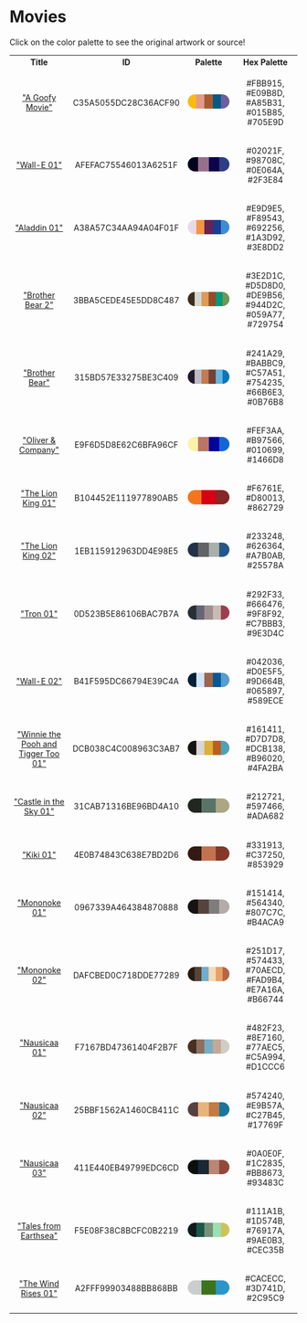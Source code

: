 
<!DOCTYPE html>
<html><body>
<h1>Movies</h1>
<p>Click on the color palette to see the original artwork or source!</p>
<table style="width:100%">
<tr><th style="text-align: center; vertical-align: middle;">Title</th><th style="text-align: center; vertical-align: middle;">ID</th><th style="text-align: center; vertical-align: middle;">Palette</th><th style="text-align: center; vertical-align: middle;">Hex Palette</th></tr>
<tr><td style="text-align: center; vertical-align: middle;"><a href= https://movies.disney.com/a-goofy-movie style="font-size:14px"> "A Goofy Movie"</a></td> <td style="text-align: center; vertical-align: middle;"><p style="font-size:14px">C35A5055DC28C36ACF90</p></td> <td style="text-align: center; vertical-align: middle;"><a href= https://movies.disney.com/a-goofy-movie style="font-size:14px"><img style="border-radius: 14px;" src="../media/swatches/C35A5055DC28C36ACF90.png" height="25"></a></td> <td style="text-align: center; vertical-align: middle;"><p style="font-size:14px">#FBB915, #E09B8D, #A85B31, #015B85, #705E9D</p></td></tr>
<tr><td style="text-align: center; vertical-align: middle;"><a href=https://image.tmdb.org/t/p/original/hbhFnRzzg6ZDmm8YAmxBnQpQIPh.jpg style="font-size:14px"> "Wall-E 01"</a></td> <td style="text-align: center; vertical-align: middle;"><p style="font-size:14px">AFEFAC75546013A6251F</p></td> <td style="text-align: center; vertical-align: middle;"><a href=https://image.tmdb.org/t/p/original/hbhFnRzzg6ZDmm8YAmxBnQpQIPh.jpg style="font-size:14px"><img style="border-radius: 14px;" src="../media/swatches/AFEFAC75546013A6251F.png" height="25"></a></td> <td style="text-align: center; vertical-align: middle;"><p style="font-size:14px">#02021F, #98708C, #0E064A, #2F3E84</p></td></tr>
<tr><td style="text-align: center; vertical-align: middle;"><a href=https://filmartgallery.com/products/aladdin-1 style="font-size:14px">"Aladdin 01"</a></td> <td style="text-align: center; vertical-align: middle;"><p style="font-size:14px">A38A57C34AA94A04F01F</p></td> <td style="text-align: center; vertical-align: middle;"><a href=https://filmartgallery.com/products/aladdin-1 style="font-size:14px"><img style="border-radius: 14px;" src="../media/swatches/A38A57C34AA94A04F01F.png" height="25"></a></td> <td style="text-align: center; vertical-align: middle;"><p style="font-size:14px">#E9D9E5, #F89543, #692256, #1A3D92, #3E8DD2</p></td></tr>
<tr><td style="text-align: center; vertical-align: middle;"><a href=https://www.themoviedb.org/movie/10010-brother-bear-2 style="font-size:14px">"Brother Bear 2"</a></td> <td style="text-align: center; vertical-align: middle;"><p style="font-size:14px">3BBA5CEDE45E5DD8C487</p></td> <td style="text-align: center; vertical-align: middle;"><a href=https://www.themoviedb.org/movie/10010-brother-bear-2 style="font-size:14px"><img style="border-radius: 14px;" src="../media/swatches/3BBA5CEDE45E5DD8C487.png" height="25"></a></td> <td style="text-align: center; vertical-align: middle;"><p style="font-size:14px">#3E2D1C, #D5D8D0, #DE9B56, #944D2C, #059A77, #729754</p></td></tr>
<tr><td style="text-align: center; vertical-align: middle;"><a href=https://www.themoviedb.org/movie/10009-brother-bear style="font-size:14px">"Brother Bear"</a></td> <td style="text-align: center; vertical-align: middle;"><p style="font-size:14px">315BD57E33275BE3C409</p></td> <td style="text-align: center; vertical-align: middle;"><a href=https://www.themoviedb.org/movie/10009-brother-bear style="font-size:14px"><img style="border-radius: 14px;" src="../media/swatches/315BD57E33275BE3C409.png" height="25"></a></td> <td style="text-align: center; vertical-align: middle;"><p style="font-size:14px">#241A29, #BABBC9, #C57A51, #754235, #66B6E3, #0B76B8</p></td></tr>
<tr><td style="text-align: center; vertical-align: middle;"><a href=https://www.themoviedb.org/movie/12233-oliver-company style="font-size:14px">"Oliver & Company"</a></td> <td style="text-align: center; vertical-align: middle;"><p style="font-size:14px">E9F6D5D8E62C6BFA96CF</p></td> <td style="text-align: center; vertical-align: middle;"><a href=https://www.themoviedb.org/movie/12233-oliver-company style="font-size:14px"><img style="border-radius: 14px;" src="../media/swatches/E9F6D5D8E62C6BFA96CF.png" height="25"></a></td> <td style="text-align: center; vertical-align: middle;"><p style="font-size:14px">#FEF3AA, #B97566, #010699, #1466D8</p></td></tr>
<tr><td style="text-align: center; vertical-align: middle;"><a href=https://filmartgallery.com/products/the-lion-king style="font-size:14px">"The Lion King 01"</a></td> <td style="text-align: center; vertical-align: middle;"><p style="font-size:14px">B104452E111977890AB5</p></td> <td style="text-align: center; vertical-align: middle;"><a href=https://filmartgallery.com/products/the-lion-king style="font-size:14px"><img style="border-radius: 14px;" src="../media/swatches/B104452E111977890AB5.png" height="25"></a></td> <td style="text-align: center; vertical-align: middle;"><p style="font-size:14px">#F6761E, #D80013, #862729</p></td></tr>
<tr><td style="text-align: center; vertical-align: middle;"><a href=https://filmartgallery.com/products/the-lion-king-1 style="font-size:14px">"The Lion King 02"</a></td> <td style="text-align: center; vertical-align: middle;"><p style="font-size:14px">1EB115912963DD4E98E5</p></td> <td style="text-align: center; vertical-align: middle;"><a href=https://filmartgallery.com/products/the-lion-king-1 style="font-size:14px"><img style="border-radius: 14px;" src="../media/swatches/1EB115912963DD4E98E5.png" height="25"></a></td> <td style="text-align: center; vertical-align: middle;"><p style="font-size:14px">#233248, #626364, #A7B0AB, #25578A</p></td></tr>
<tr><td style="text-align: center; vertical-align: middle;"><a href=https://filmartgallery.com/products/tron-2 style="font-size:14px">"Tron 01"</a></td> <td style="text-align: center; vertical-align: middle;"><p style="font-size:14px">0D523B5E86106BAC7B7A</p></td> <td style="text-align: center; vertical-align: middle;"><a href=https://filmartgallery.com/products/tron-2 style="font-size:14px"><img style="border-radius: 14px;" src="../media/swatches/0D523B5E86106BAC7B7A.png" height="25"></a></td> <td style="text-align: center; vertical-align: middle;"><p style="font-size:14px">#292F33, #666476, #9F8F92, #C7BBB3, #9E3D4C</p></td></tr>
<tr><td style="text-align: center; vertical-align: middle;"><a href=https://image.tmdb.org/t/p/original/fLXLNDsOBZxpNleWF9Z4hubxBUQ.jpg style="font-size:14px">"Wall-E 02"</a></td> <td style="text-align: center; vertical-align: middle;"><p style="font-size:14px">B41F595DC66794E39C4A</p></td> <td style="text-align: center; vertical-align: middle;"><a href=https://image.tmdb.org/t/p/original/fLXLNDsOBZxpNleWF9Z4hubxBUQ.jpg style="font-size:14px"><img style="border-radius: 14px;" src="../media/swatches/B41F595DC66794E39C4A.png" height="25"></a></td> <td style="text-align: center; vertical-align: middle;"><p style="font-size:14px">#042036, #D0E5F5, #9D664B, #065897, #589ECE</p></td></tr>
<tr><td style="text-align: center; vertical-align: middle;"><a href=https://filmartgallery.com/products/winnie-the-pooh-and-tigger-too style="font-size:14px">"Winnie the Pooh and Tigger Too 01"</a></td> <td style="text-align: center; vertical-align: middle;"><p style="font-size:14px">DCB038C4C008963C3AB7</p></td> <td style="text-align: center; vertical-align: middle;"><a href=https://filmartgallery.com/products/winnie-the-pooh-and-tigger-too style="font-size:14px"><img style="border-radius: 14px;" src="../media/swatches/DCB038C4C008963C3AB7.png" height="25"></a></td> <td style="text-align: center; vertical-align: middle;"><p style="font-size:14px">#161411, #D7D7D8, #DCB138, #B96020, #4FA2BA</p></td></tr>
<tr><td style="text-align: center; vertical-align: middle;"><a href=https://filmartgallery.com/products/castle-in-the-sky style="font-size:14px">"Castle in the Sky 01"</a></td> <td style="text-align: center; vertical-align: middle;"><p style="font-size:14px">31CAB71316BE96BD4A10</p></td> <td style="text-align: center; vertical-align: middle;"><a href=https://filmartgallery.com/products/castle-in-the-sky style="font-size:14px"><img style="border-radius: 14px;" src="../media/swatches/31CAB71316BE96BD4A10.png" height="25"></a></td> <td style="text-align: center; vertical-align: middle;"><p style="font-size:14px">#212721, #597466, #ADA682</p></td></tr>
<tr><td style="text-align: center; vertical-align: middle;"><a href=https://filmartgallery.com/products/kikis-delivery-service-1 style="font-size:14px">"Kiki 01"</a></td> <td style="text-align: center; vertical-align: middle;"><p style="font-size:14px">4E0B74843C638E7BD2D6</p></td> <td style="text-align: center; vertical-align: middle;"><a href=https://filmartgallery.com/products/kikis-delivery-service-1 style="font-size:14px"><img style="border-radius: 14px;" src="../media/swatches/4E0B74843C638E7BD2D6.png" height="25"></a></td> <td style="text-align: center; vertical-align: middle;"><p style="font-size:14px">#331913, #C37250, #853929</p></td></tr>
<tr><td style="text-align: center; vertical-align: middle;"><a href=https://filmartgallery.com/products/princess-mononoke style="font-size:14px">"Mononoke 01"</a></td> <td style="text-align: center; vertical-align: middle;"><p style="font-size:14px">0967339A464384870888</p></td> <td style="text-align: center; vertical-align: middle;"><a href=https://filmartgallery.com/products/princess-mononoke style="font-size:14px"><img style="border-radius: 14px;" src="../media/swatches/0967339A464384870888.png" height="25"></a></td> <td style="text-align: center; vertical-align: middle;"><p style="font-size:14px">#151414, #564340, #807C7C, #B4ACA9</p></td></tr>
<tr><td style="text-align: center; vertical-align: middle;"><a href=https://filmartgallery.com/products/princess-mononoke-5 style="font-size:14px">"Mononoke 02"</a></td> <td style="text-align: center; vertical-align: middle;"><p style="font-size:14px">DAFCBED0C718DDE77289</p></td> <td style="text-align: center; vertical-align: middle;"><a href=https://filmartgallery.com/products/princess-mononoke-5 style="font-size:14px"><img style="border-radius: 14px;" src="../media/swatches/DAFCBED0C718DDE77289.png" height="25"></a></td> <td style="text-align: center; vertical-align: middle;"><p style="font-size:14px">#251D17, #574433, #70AECD, #FAD9B4, #E7A16A, #B66744</p></td></tr>
<tr><td style="text-align: center; vertical-align: middle;"><a href=https://filmartgallery.com/products/nausicaa-of-the-valley-of-the-winds-3 style="font-size:14px">"Nausicaa 01"</a></td> <td style="text-align: center; vertical-align: middle;"><p style="font-size:14px">F7167BD47361404F2B7F</p></td> <td style="text-align: center; vertical-align: middle;"><a href=https://filmartgallery.com/products/nausicaa-of-the-valley-of-the-winds-3 style="font-size:14px"><img style="border-radius: 14px;" src="../media/swatches/F7167BD47361404F2B7F.png" height="25"></a></td> <td style="text-align: center; vertical-align: middle;"><p style="font-size:14px">#482F23, #8E7160, #77AEC5, #C5A994, #D1CCC6</p></td></tr>
<tr><td style="text-align: center; vertical-align: middle;"><a href=https://filmartgallery.com/products/nausicaa-of-the-valley-of-the-winds-4 style="font-size:14px">"Nausicaa 02"</a></td> <td style="text-align: center; vertical-align: middle;"><p style="font-size:14px">25BBF1562A1460CB411C</p></td> <td style="text-align: center; vertical-align: middle;"><a href=https://filmartgallery.com/products/nausicaa-of-the-valley-of-the-winds-4 style="font-size:14px"><img style="border-radius: 14px;" src="../media/swatches/25BBF1562A1460CB411C.png" height="25"></a></td> <td style="text-align: center; vertical-align: middle;"><p style="font-size:14px">#574240, #E9B57A, #C27B45, #17769F</p></td></tr>
<tr><td style="text-align: center; vertical-align: middle;"><a href=https://filmartgallery.com/products/nausicaa-of-the-valley-of-the-winds style="font-size:14px">"Nausicaa 03"</a></td> <td style="text-align: center; vertical-align: middle;"><p style="font-size:14px">411E440EB49799EDC6CD</p></td> <td style="text-align: center; vertical-align: middle;"><a href=https://filmartgallery.com/products/nausicaa-of-the-valley-of-the-winds style="font-size:14px"><img style="border-radius: 14px;" src="../media/swatches/411E440EB49799EDC6CD.png" height="25"></a></td> <td style="text-align: center; vertical-align: middle;"><p style="font-size:14px">#0A0E0F, #1C2835, #BB8673, #93483C</p></td></tr>
<tr><td style="text-align: center; vertical-align: middle;"><a href=https://www.themoviedb.org/movie/37933 style="font-size:14px">"Tales from Earthsea"</a></td> <td style="text-align: center; vertical-align: middle;"><p style="font-size:14px">F5E08F38C8BCFC0B2219</p></td> <td style="text-align: center; vertical-align: middle;"><a href=https://www.themoviedb.org/movie/37933 style="font-size:14px"><img style="border-radius: 14px;" src="../media/swatches/F5E08F38C8BCFC0B2219.png" height="25"></a></td> <td style="text-align: center; vertical-align: middle;"><p style="font-size:14px">#111A1B, #1D574B, #76917A, #9AE0B3, #CEC35B</p></td></tr>
<tr><td style="text-align: center; vertical-align: middle;"><a href=https://filmartgallery.com/products/the-wind-rises?variant=39265259192491 style="font-size:14px">"The Wind Rises 01"</a></td> <td style="text-align: center; vertical-align: middle;"><p style="font-size:14px">A2FFF99903488BB868BB</p></td> <td style="text-align: center; vertical-align: middle;"><a href=https://filmartgallery.com/products/the-wind-rises?variant=39265259192491 style="font-size:14px"><img style="border-radius: 14px;" src="../media/swatches/A2FFF99903488BB868BB.png" height="25"></a></td> <td style="text-align: center; vertical-align: middle;"><p style="font-size:14px">#CACECC, #3D741D, #2C95C9</p></td></tr>
</table>
</body></html>
